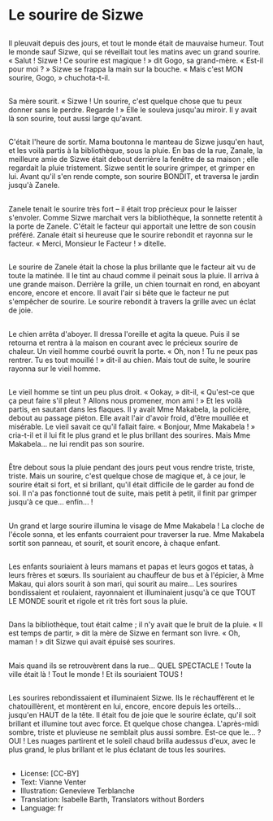# Le sourire de Sizwe

##
Il pleuvait depuis des jours, et tout
le monde était de mauvaise
humeur. Tout le monde sauf Sizwe,
qui se réveillait tout les matins avec
un grand sourire.
« Salut ! Sizwe ! Ce sourire est
magique ! » dit Gogo, sa grand-mère. « Est-il pour moi ? »
Sizwe se frappa la main sur la
bouche.
« Mais c'est MON sourire, Gogo, »
chuchota-t-il.

##
Sa mère sourit. « Sizwe ! Un sourire,
c'est quelque chose que tu peux
donner sans le perdre. Regarde ! »
Elle le souleva jusqu'au miroir. Il y
avait là son sourire, tout aussi large
qu'avant.

##
C'était l'heure de sortir. Mama
boutonna le manteau de Sizwe
jusqu'en haut, et les voilà partis à la
bibliothèque, sous la pluie.
En bas de la rue, Zanale, la
meilleure amie de Sizwe était
debout derrière la fenêtre de sa
maison ; elle regardait la pluie
tristement.
Sizwe sentit le sourire grimper, et
grimper en lui.
Avant qu'il s'en rende compte, son
sourire BONDIT, et traversa le jardin
jusqu'à Zanele.

##
Zanele tenait le sourire très fort – il
était trop précieux pour le laisser
s'envoler.
Comme Sizwe marchait vers la
bibliothèque, la sonnette retentit à
la porte de Zanele. C'était le facteur
qui apportait une lettre de son
cousin préféré.
Zanale était si heureuse que le
sourire rebondit et rayonna sur le
facteur.
« Merci, Monsieur le Facteur ! » ditelle.

##
Le sourire de Zanele était la chose
la plus brillante que le facteur ait vu
de toute la matinée. Il le tint au
chaud comme il peinait sous la
pluie.
Il arriva à une grande maison.
Derrière la grille, un chien tournait
en rond, en aboyant encore, encore
et encore. Il avait l'air si bête que le
facteur ne put s'empêcher de
sourire.
Le sourire rebondit à travers la grille
avec un éclat de joie.

##
Le chien arrêta d'aboyer. Il dressa
l'oreille et agita la queue. Puis il se
retourna et rentra à la maison en
courant avec le précieux sourire de
chaleur.
Un vieil homme courbé ouvrit la
porte. « Oh, non ! Tu ne peux pas
rentrer. Tu es tout mouillé ! » dit-il au
chien. Mais tout de suite, le sourire
rayonna sur le vieil homme.

##
Le vieil homme se tint un peu plus droit. « Ookay, »
dit-il, « Qu'est-ce que ça peut faire s'il pleut ? Allons
nous promener, mon ami ! » Et les voilà partis, en
sautant dans les flaques.
Il y avait Mme Makabela, la policière, debout au
passage piéton. Elle avait l'air d'avoir froid, d'être
mouillée et misérable. Le vieil savait ce qu'il fallait
faire.
« Bonjour, Mme Makabela ! » cria-t-il et il lui fit le plus
grand et le plus brillant des sourires.
Mais Mme Makabela... ne lui rendit pas son sourire.

##
Être debout sous la pluie pendant des jours peut vous rendre
triste, triste, triste.
Mais un sourire, c'est quelque chose de magique et, à ce jour, le
sourire était si fort, et si brillant, qu'il était difficile de le garder au
fond de soi.
Il n'a pas fonctionné tout de suite, mais petit à petit, il finit par
grimper jusqu'à ce que... enfin... !

##
Un grand et large sourire illumina le
visage de Mme Makabela ! La
cloche de l'école sonna, et les
enfants courraient pour traverser la
rue. Mme Makabela sortit son
panneau, et sourit, et sourit encore,
à chaque enfant.

##
Les enfants souriaient à leurs
mamans et papas et leurs gogos et
tatas, à leurs frères et sœurs. Ils
souriaient au chauffeur de bus et à
l'épicier, à Mme Makau, qui alors
sourit à son mari, qui sourit au
maire...
Les sourires bondissaient et
roulaient, rayonnaient et
illuminaient jusqu'à ce que TOUT LE
MONDE sourit et rigole et rit très
fort sous la pluie.

##
Dans la bibliothèque, tout était
calme ; il n'y avait que le bruit de la
pluie.
« Il est temps de partir, » dit la mère
de Sizwe en fermant son livre.
« Oh, maman ! » dit Sizwe qui avait
épuisé ses sourires.

##
Mais quand ils se retrouvèrent dans
la rue...
QUEL SPECTACLE !
Toute la ville était là !
Tout le monde !
Et ils souriaient TOUS !

##
Les sourires rebondissaient et illuminaient Sizwe. Ils
le réchauffèrent et le chatouillèrent, et montèrent en
lui, encore, encore depuis les orteils... jusqu'en HAUT
de la tête. Il était fou de joie que le sourire éclate,
qu'il soit brillant et illumine tout avec force.
Et quelque chose changea. L'après-midi sombre,
triste et pluvieuse ne semblait plus aussi sombre.
Est-ce que le... ? OUI !
Les nuages partirent et le soleil chaud brilla audessus d'eux, avec le plus grand, le plus brillant et le
plus éclatant de tous les sourires.

##
* License: [CC-BY]
* Text: Vianne Venter
* Illustration: Genevieve Terblanche
* Translation: Isabelle Barth, Translators without Borders
* Language: fr
